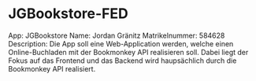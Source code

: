 # JGBookstore-FED
App: JGBookstore
Name: Jordan Gränitz
Matrikelnummer: 584628
Description: Die App soll eine Web-Application werden, welche einen Online-Buchladen mit der Bookmonkey API realisieren soll. Dabei liegt der Fokus auf das Frontend und das Backend wird haupsächlich durch die Bookmonkey API realisiert. 

